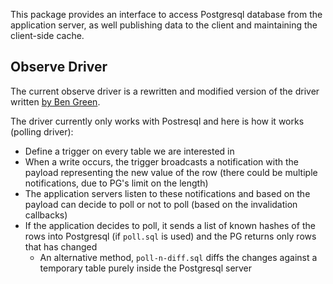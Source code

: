 This package provides an interface to access Postgresql database from the
application server, as well publishing data to the client and maintaining the
client-side cache.



## Observe Driver

The current observe driver is a rewritten and modified version of the driver
written [by Ben Green](github.com/numtel/pg-live-select).

The driver currently only works with Postresql and here is how it works (polling
driver):

- Define a trigger on every table we are interested in
- When a write occurs, the trigger broadcasts a notification with the payload
  representing the new value of the row (there could be multiple notifications,
  due to PG's limit on the length)
- The application servers listen to these notifications and based on the payload
  can decide to poll or not to poll (based on the invalidation callbacks)
- If the application decides to poll, it sends a list of known hashes of the
  rows into Postgresql (if `poll.sql` is used) and the PG returns only rows that
  has changed
  * An alternative method, `poll-n-diff.sql` diffs the changes against a
    temporary table purely inside the Postgresql server



